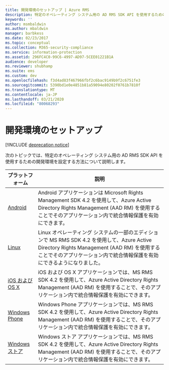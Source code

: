 ```yaml
---
title: 開発環境のセットアップ | Azure RMS
description: 特定のオペレーティング システム用の AD RMS SDK API を使用するための開発環境を設定する方法について説明します。
keywords: ''
author: msmbaldwin
ms.author: mbaldwin
manager: barbkess
ms.date: 02/23/2017
ms.topic: conceptual
ms.collection: M365-security-compliance
ms.service: information-protection
ms.assetid: 296FC4C0-99C6-4997-AD97-5CEE01221B1A
audience: developer
ms.reviewer: shubhamp
ms.suite: ems
ms.custom: dev
ms.openlocfilehash: f3d4ad83f467966fbf2c6bac9149b9f2c6751fe3
ms.sourcegitcommit: 5390bd1e0e4851b81a59094e80202f0761b7810f
ms.translationtype: MT
ms.contentlocale: ja-JP
ms.lasthandoff: 03/21/2020
ms.locfileid: "80068293"
---
```

# <a name="setup-developer-environment"></a>開発環境のセットアップ

[!INCLUDE [deprecation notice](../includes/deprecation-warning.md)]

次のトピックでは、特定のオペレーティング システム用の AD RMS SDK API を使用するための開発環境を設定する方法について説明します。

|プラットフォーム | 説明|
|------|------------|
|[Android](android-sdk.md)| Android アプリケーションは Microsoft Rights Management SDK 4.2 を使用して、Azure Active Directory Rights Management (AAD RM) を使用することでそのアプリケーション内で統合情報保護を有効にできます。|
|[Linux](linux-setup.md)|Linux オペレーティング システムの一部のエディションで MS RMS SDK 4.2 を使用して、Azure Active Directory Rights Management (AAD RM) を使用することでそのアプリケーション内で統合情報保護を有効にできるようになりました。|
|[iOS および OS X](ios-sdk.md)|iOS および OS X アプリケーションでは、MS RMS SDK 4.2 を使用して、Azure Active Directory Rights Management (AAD RM) を使用することで、そのアプリケーション内で統合情報保護を有効にできます。|
|[Windows Phone](windows-phone-apps.md)|Windows Phone アプリケーションでは、MS RMS SDK 4.2 を使用して、Azure Active Directory Rights Management (AAD RM) を使用することで、そのアプリケーション内で統合情報保護を有効にできます。|
|[Windows ストア](winrt-sdk.md)|Windows ストア アプリケーションでは、MS RMS SDK 4.2 を使用して、Azure Active Directory Rights Management (AAD RM) を使用することで、そのアプリケーション内で統合情報保護を有効にできます。|

